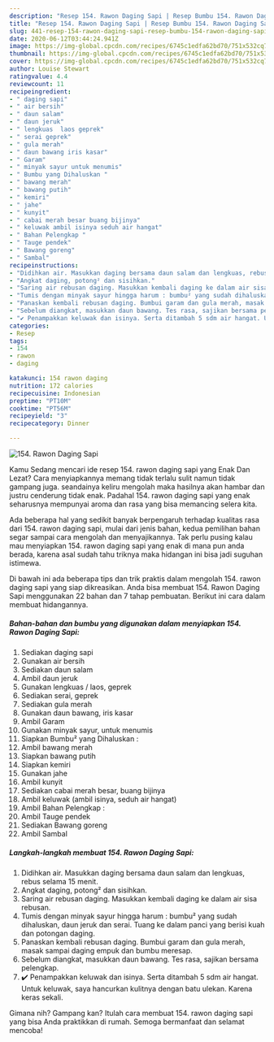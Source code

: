 ```yaml
---
description: "Resep 154. Rawon Daging Sapi | Resep Bumbu 154. Rawon Daging Sapi Yang Enak Dan Lezat"
title: "Resep 154. Rawon Daging Sapi | Resep Bumbu 154. Rawon Daging Sapi Yang Enak Dan Lezat"
slug: 441-resep-154-rawon-daging-sapi-resep-bumbu-154-rawon-daging-sapi-yang-enak-dan-lezat
date: 2020-06-12T03:44:24.941Z
image: https://img-global.cpcdn.com/recipes/6745c1edfa62bd70/751x532cq70/154-rawon-daging-sapi-foto-resep-utama.jpg
thumbnail: https://img-global.cpcdn.com/recipes/6745c1edfa62bd70/751x532cq70/154-rawon-daging-sapi-foto-resep-utama.jpg
cover: https://img-global.cpcdn.com/recipes/6745c1edfa62bd70/751x532cq70/154-rawon-daging-sapi-foto-resep-utama.jpg
author: Louise Stewart
ratingvalue: 4.4
reviewcount: 11
recipeingredient:
- " daging sapi"
- " air bersih"
- " daun salam"
- " daun jeruk"
- " lengkuas  laos geprek"
- " serai geprek"
- " gula merah"
- " daun bawang iris kasar"
- " Garam"
- " minyak sayur untuk menumis"
- " Bumbu yang Dihaluskan "
- " bawang merah"
- " bawang putih"
- " kemiri"
- " jahe"
- " kunyit"
- " cabai merah besar buang bijinya"
- " keluwak ambil isinya seduh air hangat"
- " Bahan Pelengkap "
- " Tauge pendek"
- " Bawang goreng"
- " Sambal"
recipeinstructions:
- "Didihkan air. Masukkan daging bersama daun salam dan lengkuas, rebus selama 15 menit."
- "Angkat daging, potong² dan sisihkan."
- "Saring air rebusan daging. Masukkan kembali daging ke dalam air sisa rebusan."
- "Tumis dengan minyak sayur hingga harum : bumbu² yang sudah dihaluskan, daun jeruk dan serai. Tuang ke dalam panci yang berisi kuah dan potongan daging."
- "Panaskan kembali rebusan daging. Bumbui garam dan gula merah, masak sampai daging empuk dan bumbu meresap."
- "Sebelum diangkat, masukkan daun bawang. Tes rasa, sajikan bersama pelengkap."
- "✔️ Penampakkan keluwak dan isinya. Serta ditambah 5 sdm air hangat. Untuk keluwak, saya hancurkan kulitnya dengan batu ulekan. Karena keras sekali."
categories:
- Resep
tags:
- 154
- rawon
- daging

katakunci: 154 rawon daging 
nutrition: 172 calories
recipecuisine: Indonesian
preptime: "PT10M"
cooktime: "PT56M"
recipeyield: "3"
recipecategory: Dinner

---
```



![154. Rawon Daging Sapi](https://img-global.cpcdn.com/recipes/6745c1edfa62bd70/751x532cq70/154-rawon-daging-sapi-foto-resep-utama.jpg)

Kamu Sedang mencari ide resep 154. rawon daging sapi yang Enak Dan Lezat? Cara menyiapkannya memang tidak terlalu sulit namun tidak gampang juga. seandainya keliru mengolah maka hasilnya akan hambar dan justru cenderung tidak enak. Padahal 154. rawon daging sapi yang enak seharusnya mempunyai aroma dan rasa yang bisa memancing selera kita.



Ada beberapa hal yang sedikit banyak berpengaruh terhadap kualitas rasa dari 154. rawon daging sapi, mulai dari jenis bahan, kedua pemilihan bahan segar sampai cara mengolah dan menyajikannya. Tak perlu pusing kalau mau menyiapkan 154. rawon daging sapi yang enak di mana pun anda berada, karena asal sudah tahu triknya maka hidangan ini bisa jadi suguhan istimewa.


Di bawah ini ada beberapa tips dan trik praktis dalam mengolah 154. rawon daging sapi yang siap dikreasikan. Anda bisa membuat 154. Rawon Daging Sapi menggunakan 22 bahan dan 7 tahap pembuatan. Berikut ini cara dalam membuat hidangannya.

<!--inarticleads1-->

##### Bahan-bahan dan bumbu yang digunakan dalam menyiapkan 154. Rawon Daging Sapi:

1. Sediakan  daging sapi
1. Gunakan  air bersih
1. Sediakan  daun salam
1. Ambil  daun jeruk
1. Gunakan  lengkuas / laos, geprek
1. Sediakan  serai, geprek
1. Sediakan  gula merah
1. Gunakan  daun bawang, iris kasar
1. Ambil  Garam
1. Gunakan  minyak sayur, untuk menumis
1. Siapkan  Bumbu² yang Dihaluskan :
1. Ambil  bawang merah
1. Siapkan  bawang putih
1. Siapkan  kemiri
1. Gunakan  jahe
1. Ambil  kunyit
1. Sediakan  cabai merah besar, buang bijinya
1. Ambil  keluwak (ambil isinya, seduh air hangat)
1. Ambil  Bahan Pelengkap :
1. Ambil  Tauge pendek
1. Sediakan  Bawang goreng
1. Ambil  Sambal




<!--inarticleads2-->

##### Langkah-langkah membuat 154. Rawon Daging Sapi:

1. Didihkan air. Masukkan daging bersama daun salam dan lengkuas, rebus selama 15 menit.
1. Angkat daging, potong² dan sisihkan.
1. Saring air rebusan daging. Masukkan kembali daging ke dalam air sisa rebusan.
1. Tumis dengan minyak sayur hingga harum : bumbu² yang sudah dihaluskan, daun jeruk dan serai. Tuang ke dalam panci yang berisi kuah dan potongan daging.
1. Panaskan kembali rebusan daging. Bumbui garam dan gula merah, masak sampai daging empuk dan bumbu meresap.
1. Sebelum diangkat, masukkan daun bawang. Tes rasa, sajikan bersama pelengkap.
1. ✔️ Penampakkan keluwak dan isinya. Serta ditambah 5 sdm air hangat. Untuk keluwak, saya hancurkan kulitnya dengan batu ulekan. Karena keras sekali.




Gimana nih? Gampang kan? Itulah cara membuat 154. rawon daging sapi yang bisa Anda praktikkan di rumah. Semoga bermanfaat dan selamat mencoba!
